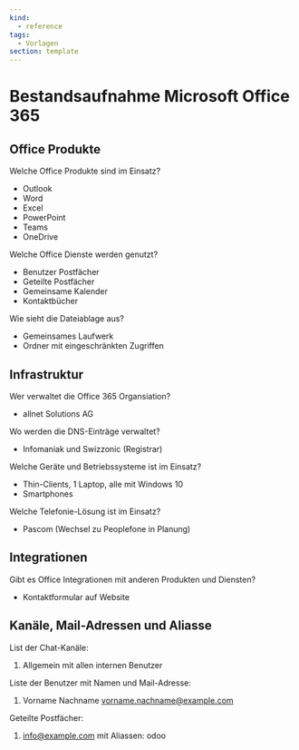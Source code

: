 ```yaml
---
kind:
  - reference
tags:
  - Vorlagen
section: template
---
```


# Bestandsaufnahme Microsoft Office 365

## Office Produkte

Welche Office Produkte sind im Einsatz?

* Outlook
* Word
* Excel
* PowerPoint
* Teams
* OneDrive

Welche Office Dienste werden genutzt?

* Benutzer Postfächer
* Geteilte Postfächer
* Gemeinsame Kalender
* Kontaktbücher

Wie sieht die Dateiablage aus?

* Gemeinsames Laufwerk
* Ordner mit eingeschränkten Zugriffen

## Infrastruktur

Wer verwaltet die Office 365 Organsiation?

* allnet Solutions AG

Wo werden die DNS-Einträge verwaltet?

* Infomaniak und Swizzonic (Registrar)

Welche Geräte und Betriebssysteme ist im Einsatz?

* Thin-Clients, 1 Laptop, alle mit Windows 10
* Smartphones

Welche Telefonie-Lösung ist im Einsatz?

* Pascom (Wechsel zu Peoplefone in Planung)

## Integrationen

Gibt es Office Integrationen mit anderen Produkten und Diensten?

* Kontaktformular auf Website

## Kanäle,  Mail-Adressen und Aliasse

List der Chat-Kanäle:

1. Allgemein mit allen internen Benutzer

Liste der Benutzer mit Namen und Mail-Adresse:

1. Vorname Nachname vorname.nachname@example.com

Geteilte Postfächer:

1. info@example.com mit Aliassen: odoo